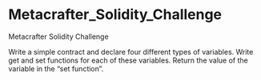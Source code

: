 # Metacrafter_Solidity_Challenge
Metacrafter Solidity Challenge

Write a simple contract and declare four different types of variables. Write get and set functions for each of these variables. Return the value of the variable in the “set function”.
